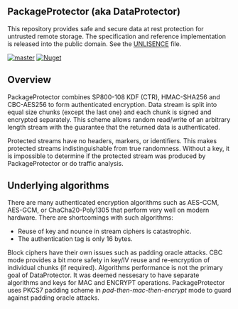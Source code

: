 ## PackageProtector (aka DataProtector)

This repository provides safe and secure data at rest protection for untrusted remote storage. The specification and reference implementation is released into the public domain. See the [UNLISENCE](https://github.com/neliva/Neliva.Security.Cryptography.PackageProtector/blob/master/UNLICENSE.md) file.

[![master](https://github.com/neliva/Neliva.Security.Cryptography.PackageProtector/workflows/master/badge.svg)](https://github.com/neliva/Neliva.Security.Cryptography.PackageProtector/actions?query=workflow%3Amaster)
[![Nuget](https://img.shields.io/nuget/v/Neliva.Security.Cryptography.PackageProtector?style=plastic)](https://www.nuget.org/packages/Neliva.Security.Cryptography.PackageProtector)

## Overview

PackageProtector combines SP800-108 KDF (CTR), HMAC-SHA256 and CBC-AES256 to form authenticated encryption. Data stream is split into equal size chunks (except the last one) and each chunk is signed and encrypted separately. This scheme allows random read/write of an arbitrary length stream with the guarantee that the returned data is authenticated.

Protected streams have no headers, markers, or identifiers. This makes protected streams indistinguishable from true randomness. Without a key, it is impossible to determine if the protected stream was produced by PackageProtector or do traffic analysis.

## Underlying algorithms

There are many authenticated encryption algorithms such as AES-CCM, AES-GCM, or ChaCha20-Poly1305 that perform very well on modern hardware. There are shortcomings with such algorithms:
* Reuse of key and nounce in stream ciphers is catastrophic.
* The authentication tag is only 16 bytes.

Block ciphers have their own issues such as padding oracle attacks. CBC mode provides a bit more safety in key/IV reuse and re-encryption of individual chunks (if required). Algorithms performance is not the primary goal of DataProtector. It was deemed nessesary to have separate algorithms and keys for MAC and ENCRYPT operations. PackageProtector uses PKCS7 padding scheme in *pad-then-mac-then-encrypt* mode to guard against padding oracle attacks.

## 
